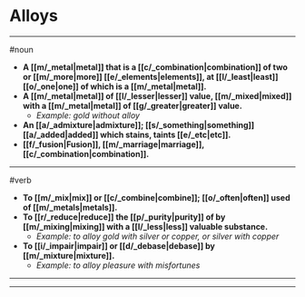 # Alloys
---
#noun
- **A [[m/_metal|metal]] that is a [[c/_combination|combination]] of two or [[m/_more|more]] [[e/_elements|elements]], at [[l/_least|least]] [[o/_one|one]] of which is a [[m/_metal|metal]].**
- **A [[m/_metal|metal]] of [[l/_lesser|lesser]] value, [[m/_mixed|mixed]] with a [[m/_metal|metal]] of [[g/_greater|greater]] value.**
	- _Example: gold without alloy_
- **An [[a/_admixture|admixture]]; [[s/_something|something]] [[a/_added|added]] which stains, taints [[e/_etc|etc]].**
- **[[f/_fusion|Fusion]], [[m/_marriage|marriage]], [[c/_combination|combination]].**
---
#verb
- **To [[m/_mix|mix]] or [[c/_combine|combine]]; [[o/_often|often]] used of [[m/_metals|metals]].**
- **To [[r/_reduce|reduce]] the [[p/_purity|purity]] of by [[m/_mixing|mixing]] with a [[l/_less|less]] valuable substance.**
	- _Example: to alloy gold with silver or copper, or silver with copper_
- **To [[i/_impair|impair]] or [[d/_debase|debase]] by [[m/_mixture|mixture]].**
	- _Example: to alloy pleasure with misfortunes_
---
---
